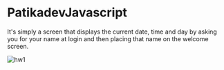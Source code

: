 # PatikadevJavascript

It's simply a screen that displays the current date, time and day by asking you for your name at login and then placing that name on the welcome screen. 

![hw1](https://user-images.githubusercontent.com/64809828/203758475-1ad253a0-1d8e-46dd-8ff0-297d89fdcb08.gif)

